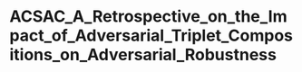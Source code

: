 # ACSAC_A_Retrospective_on_the_Impact_of_Adversarial_Triplet_Compositions_on_Adversarial_Robustness
